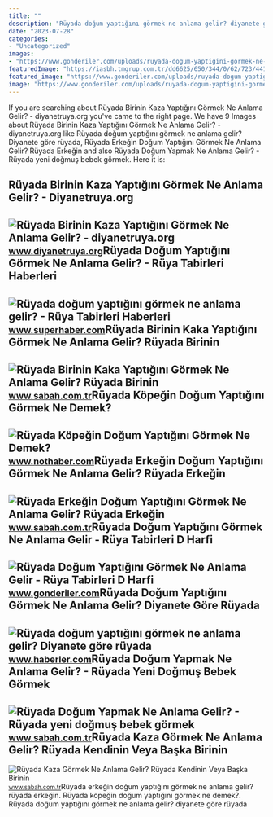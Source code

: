 ```yaml
---
title: ""
description: "Rüyada doğum yaptığını görmek ne anlama gelir? diyanete göre rüyada"
date: "2023-07-28"
categories:
- "Uncategorized"
images:
- "https://www.gonderiler.com/uploads/ruyada-dogum-yaptigini-gormek-ne-anlama-gelir.jpg"
featuredImage: "https://iasbh.tmgrup.com.tr/dd6625/650/344/0/62/723/441?u=https://isbh.tmgrup.com.tr/sbh/2022/06/27/ruyada-erkegin-dogum-yaptigini-gormek-ne-anlama-gelir-ruyada-erkegin-dogum-yapmasinin-anlami-1656315167819.jpg"
featured_image: "https://www.gonderiler.com/uploads/ruyada-dogum-yaptigini-gormek-ne-anlama-gelir.jpg"
image: "https://www.gonderiler.com/uploads/ruyada-dogum-yaptigini-gormek-ne-anlama-gelir.jpg"
---
```


If you are searching about Rüyada Birinin Kaza Yaptığını Görmek Ne Anlama Gelir? - diyanetruya.org you've came to the right page. We have 9 Images about Rüyada Birinin Kaza Yaptığını Görmek Ne Anlama Gelir? - diyanetruya.org like Rüyada doğum yaptığını görmek ne anlama gelir? Diyanete göre rüyada, Rüyada Erkeğin Doğum Yaptığını Görmek Ne Anlama Gelir? Rüyada Erkeğin and also Rüyada Doğum Yapmak Ne Anlama Gelir? - Rüyada yeni doğmuş bebek görmek. Here it is:

Rüyada Birinin Kaza Yaptığını Görmek Ne Anlama Gelir? - Diyanetruya.org
-----------------------------------------------------------------------

 ![Rüyada Birinin Kaza Yaptığını Görmek Ne Anlama Gelir? - diyanetruya.org](https://www.diyanetruya.org/wp-content/uploads/2023/07/Ruyada-Birinin-Kaza-Yaptigini-Gormek-Ne-Anlama-Gelir.jpg) <small>www.diyanetruya.org</small>Rüyada Doğum Yaptığını Görmek Ne Anlama Gelir? - Rüya Tabirleri Haberleri
-------------------------------------------------------------------------

 ![Rüyada doğum yaptığını görmek ne anlama gelir? - Rüya Tabirleri Haberleri](https://img.superhaber.com/storage/files/images/2023/04/06/ruyada-dogum-yaptigini-gormek-iR4M_cover.png) <small>www.superhaber.com</small>Rüyada Birinin Kaka Yaptığını Görmek Ne Anlama Gelir? Rüyada Birinin
--------------------------------------------------------------------

 ![Rüyada Birinin Kaka Yaptığını Görmek Ne Anlama Gelir? Rüyada Birinin](https://iasbh.tmgrup.com.tr/9f831b/650/344/0/42/724/422?u=https://isbh.tmgrup.com.tr/sbh/2022/07/04/ruyada-birinin-kaka-yaptigini-gormek-ne-anlama-gelir-ruyada-birinin-kaka-yaptigini-gormenin-anlami-1656935491211.jpg) <small>www.sabah.com.tr</small>Rüyada Köpeğin Doğum Yaptığını Görmek Ne Demek?
-----------------------------------------------

 ![Rüyada Köpeğin Doğum Yaptığını Görmek Ne Demek?](https://i.nothaber.com/storage/files/images/2021/10/23/ruyada-kopegin-dogum-yaptigini-gormek-ne-anlama-gelir-6173ff6b22b10.jpg) <small>www.nothaber.com</small>Rüyada Erkeğin Doğum Yaptığını Görmek Ne Anlama Gelir? Rüyada Erkeğin
---------------------------------------------------------------------

 ![Rüyada Erkeğin Doğum Yaptığını Görmek Ne Anlama Gelir? Rüyada Erkeğin](https://iasbh.tmgrup.com.tr/dd6625/650/344/0/62/723/441?u=https://isbh.tmgrup.com.tr/sbh/2022/06/27/ruyada-erkegin-dogum-yaptigini-gormek-ne-anlama-gelir-ruyada-erkegin-dogum-yapmasinin-anlami-1656315167819.jpg) <small>www.sabah.com.tr</small>Rüyada Doğum Yaptığını Görmek Ne Anlama Gelir - Rüya Tabirleri D Harfi
----------------------------------------------------------------------

 ![Rüyada Doğum Yaptığını Görmek Ne Anlama Gelir - Rüya Tabirleri D Harfi](https://www.gonderiler.com/uploads/ruyada-dogum-yaptigini-gormek-ne-anlama-gelir.jpg) <small>www.gonderiler.com</small>Rüyada Doğum Yaptığını Görmek Ne Anlama Gelir? Diyanete Göre Rüyada
-------------------------------------------------------------------

 ![Rüyada doğum yaptığını görmek ne anlama gelir? Diyanete göre rüyada](https://i.hbrcdn.com/haber/2021/05/26/ruyada-dogum-yapmak-ne-anlama-gelir-ruyada-14156915_1752_amp.jpg) <small>www.haberler.com</small>Rüyada Doğum Yapmak Ne Anlama Gelir? - Rüyada Yeni Doğmuş Bebek Görmek
----------------------------------------------------------------------

 ![Rüyada Doğum Yapmak Ne Anlama Gelir? - Rüyada yeni doğmuş bebek görmek](https://iasbh.tmgrup.com.tr/1ceab2/752/395/0/113/800/533?u=https://isbh.tmgrup.com.tr/sbh/2020/02/23/ruyada-dogum-yapmak-ne-anlama-gelir-ruyada-yeni-dogmus-bebek-gormek-ve-dogum-yaptigini-gormek-1582480946096.jpg) <small>www.sabah.com.tr</small>Rüyada Kaza Görmek Ne Anlama Gelir? Rüyada Kendinin Veya Başka Birinin
----------------------------------------------------------------------

 ![Rüyada Kaza Görmek Ne Anlama Gelir? Rüyada Kendinin Veya Başka Birinin](https://iasbh.tmgrup.com.tr/6545a6/752/395/0/65/724/445?u=https://isbh.tmgrup.com.tr/sbh/2022/04/27/ruyada-kaza-gormek-ne-anlama-gelir-ruyada-kendinin-veya-baska-birinin-arabayla-kaza-yaptigini-gormek-anlami-1651060634455.jpg) <small>www.sabah.com.tr</small>Rüyada erkeğin doğum yaptığını görmek ne anlama gelir? rüyada erkeğin. Rüyada köpeğin doğum yaptığını görmek ne demek?. Rüyada doğum yaptığını görmek ne anlama gelir? diyanete göre rüyada

